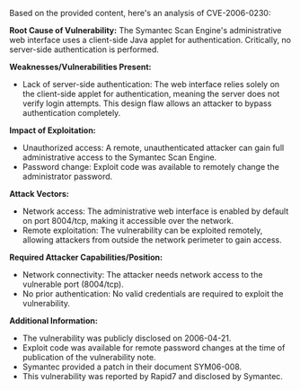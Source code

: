 Based on the provided content, here's an analysis of CVE-2006-0230:

**Root Cause of Vulnerability:**
The Symantec Scan Engine's administrative web interface uses a client-side Java applet for authentication. Critically, no server-side authentication is performed.

**Weaknesses/Vulnerabilities Present:**
- Lack of server-side authentication: The web interface relies solely on the client-side applet for authentication, meaning the server does not verify login attempts. This design flaw allows an attacker to bypass authentication completely.

**Impact of Exploitation:**
- Unauthorized access: A remote, unauthenticated attacker can gain full administrative access to the Symantec Scan Engine.
- Password change: Exploit code was available to remotely change the administrator password.

**Attack Vectors:**
- Network access: The administrative web interface is enabled by default on port 8004/tcp, making it accessible over the network.
- Remote exploitation: The vulnerability can be exploited remotely, allowing attackers from outside the network perimeter to gain access.

**Required Attacker Capabilities/Position:**
- Network connectivity: The attacker needs network access to the vulnerable port (8004/tcp).
- No prior authentication: No valid credentials are required to exploit the vulnerability.

**Additional Information:**

- The vulnerability was publicly disclosed on 2006-04-21.
- Exploit code was available for remote password changes at the time of publication of the vulnerability note.
- Symantec provided a patch in their document SYM06-008.
- This vulnerability was reported by Rapid7 and disclosed by Symantec.
